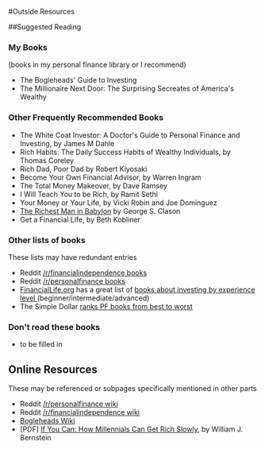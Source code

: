
#Outside Resources

##Suggested Reading
### My Books
(books in my personal finance library or I recommend)
* The Bogleheads' Guide to Investing
* The Millionaire Next Door: The Surprising Secreates of America's Wealthy

### Other Frequently Recommended Books
* The White Coat Investor: A Doctor's Guide to Personal Finance and Investing, by James M Dahle
* Rich Habits: The Daily Success Habits of Wealthy Individuals, by Thomas Coreley
* Rich Dad, Poor Dad by Robert Kiyosaki
* Become Your Own Financial Advisor, by Warren Ingram
* The Total Money Makeover, by Dave Ramsey
* I Will Teach You to be Rich, by Ramit Sethi
* Your Money or Your Life, by Vicki Robin and Joe Dominguez
* [The Richest Man in Babylon](https://en.wikipedia.org/wiki/The_Richest_Man_in_Babylon_(book)) by George S. Clason
* Get a Financial Life, by Beth Kobliner

### Other lists of books
These lists may have redundant entries  
* Reddit [/r/financialindependence books](https://www.reddit.com/r/financialindependence/wiki/books)  
* Reddit [/r/personalfinance books](https://www.reddit.com/r/personalfinance/wiki/readinglist)
* [FinancialLife.org](http://financiallife.org) has a great list of [books about investing by experience level ](http://financinglife.org/your-money-matters-learning-center/books-about-investing/) (beginner/intermediate/advanced)
* The Simple Dollar [ranks PF books from best to worst](http://www.thesimpledollar.com/26-personal-finance-books-ranked-from-best-to-worst/)  
 
### Don't read these books
* to be filled in

## Online Resources
These may be referenced or subpages specifically mentioned in other parts
* Reddit [/r/personalfinance wiki](https://www.reddit.com/r/personalfinance/wiki/index)  
* Reddit [/r/financialindependence wiki](https://www.reddit.com/r/financialindependence/wiki/faq)  
* [Bogleheads Wiki](https://www.bogleheads.org/wiki/Main_Page)
* [PDF] [If You Can: How Millennials Can Get Rich Slowly](http://www.etf.com/docs/IfYouCan.pdf), by William J. Bernstein
